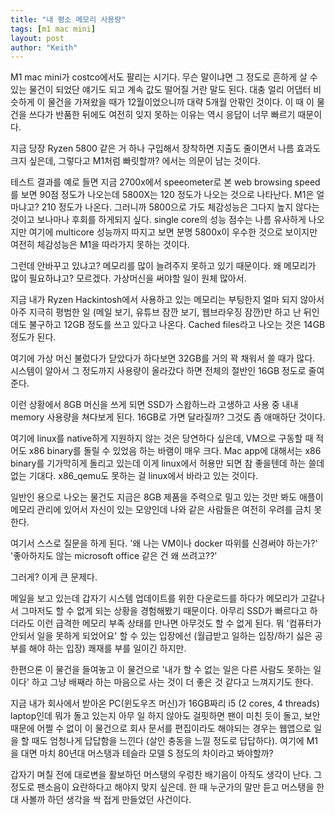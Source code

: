 ```yaml
---
title: "내 평소 메모리 사용량"
tags: [m1 mac mini]
layout: post
author: "Keith"
---
```


M1 mac mini가 costco에서도 팔리는 시기다. 무슨 말이냐면 그 정도로 흔하게 살 수 있는 물건이 되었단 얘기도 되고 계속 값도 떨어질 거란 말도 된다. 대충 얼리 어댑터 비슷하게 이 물건을 가져왔을 때가 12월이었으니까 대략 5개월 안팎인 것이다. 이 때 이 물건을 쓰다가 반품한 뒤에도 여전히 잊지 못하는 이유는 역시 응답이 너무 빠르기 때문이다.

지금 당장 Ryzen 5800 같은 거 하나 구입해서 장착하면 지출도 줄이면서 나름 효과도 크지 싶은데, 그렇다고 M1처럼 빠릿할까? 에서는 의문이 남는 것이다.

테스트 결과를 예로 들면 지금 2700x에서 speeometer로 본 web browsing speed를 보면 90점 정도가 나오는데 5800X는 120 정도가 나오는 것으로 나타난다. M1은 얼마냐고? 210 정도가 나온다. 그러니까 5800으로 가도 체감성능은 그다지 높지 않다는 것이고 보나마나 후회를 하게되지 싶다. single core의 성능 점수는 나름 유사하게 나오지만 여기에 multicore 성능까지 따지고 보면 분명 5800x이 우수한 것으로 보이지만 여전히 체감성능은 M1을 따라가지 못하는 것이다.

그런데 안바꾸고 있냐고? 메모리를 많이 늘려주지 못하고 있기 때문이다. 왜 메모리가 많이 필요하냐고? 모르겠다. 가상머신을 써야할 일이 원체 많아서.

지금 내가 Ryzen Hackintosh에서 사용하고 있는 메모리는 부팅한지 얼마 되지 않아서 아주 지극히 평범한 일 (메일 보기, 유튜브 잠깐 보기, 웹브라우징 잠깐)만 하고 난 뒤인데도 불구하고 12GB 정도를 쓰고 있다고 나온다. Cached files라고 나오는 것은 14GB 정도가 된다.

여기에 가상 머신 불렀다가 닫았다가 하다보면 32GB를 거의 꽉 채워서 쓸 때가 많다. 시스템이 알아서 그 정도까지 사용량이 올라갔다 하면 전체의 절반인 16GB 정도로 줄여준다.

이런 상황에서 8GB 머신을 쓰게 되면 SSD가 스왑하느라 고생하고 사용 중 내내 memory 사용량을 쳐다보게 된다. 16GB로 가면 달라질까? 그것도 좀 애매하단 것이다. 

여기에 linux를 native하게 지원하지 않는 것은 당연하다 싶은데, VM으로 구동할 때 적어도 x86 binary를 돌릴 수 있었음 하는 바램이 매우 크다. Mac app에 대해서는 x86 binary를 기가막히게 돌리고 있는데 이게 linux에서 허용만 되면 참 좋을텐데 하는 쓸데없는 기대다. x86_qemu도 못하는 걸 linux에서 바라고 있는 것이다. 

일반인 용으로 나오는 물건도 지금은 8GB 제품을 주력으로 밀고 있는 것만 봐도 애플이 메모리 관리에 있어서 자신이 있는 모양인데 나와 같은 사람들은 여전히 우려를 금치 못한다.

여기서 스스로 질문을 하게 된다. '왜 나는 VM이나 docker 따위를 신경써야 하는가?' '좋아하지도 않는 microsoft office 같은 건 왜 쓰려고??'

그러게? 이게 큰 문제다.

메일을 보고 있는데 갑자기 시스템 업데이트를 위한 다운로드를 하다가 메모리가 고갈나서 그마저도 할 수 없게 되는 상황을 경험해봤기 때문이다. 아무리 SSD가 빠르다고 하더라도 이런 급격한 메모리 부족 상태를 만나면 아무것도 할 수 없게 된다. 뭐 '컴퓨터가 안되서 일을 못하게 되었어요' 할 수 있는 입장에선 (월급받고 일하는 입장/하기 싫은 공부를 해야 하는 입장) 쾌재를 부를 일이긴 하지만. 

한편으론 이 물건을 들여놓고 이 물건으로 '내가 할 수 없는 일은 다른 사람도 못하는 일이다' 하고 그냥 배째라 하는 마음으로 사는 것이 더 좋은 것 같다고 느껴지기도 한다.

지금 내가 회사에서 받아온 PC(윈도우즈 머신)가 16GB짜리 i5 (2 cores, 4 threads) laptop인데 뭐가 돌고 있는지 아무 일 하지 않아도 걸핏하면 팬이 미친 듯이 돌고, 보안때문에 어쩔 수 없이 이 물건으로 회사 문서를 편집이라도 해야되는 경우는 웹앱으로 일을 할 때도 엄청나게 답답함을 느낀다 (살인 충동을 느낄 정도로 답답하다). 여기에 M1을 대면 마치 80년대 머스탱과 테슬라 모델 S 정도의 차이라고 봐야할까?

갑자기 며칠 전에 대로변을 활보하던 머스탱의 우렁찬 배기음이 아직도 생각이 난다. 그 정도로 팬소음이 요란하다고 해야지 맞지 싶은데. 한 때 누군가의 말만 듣고 머스탱을 한 대 사볼까 하던 생각을 싹 접게 만들었던 사건이다. 